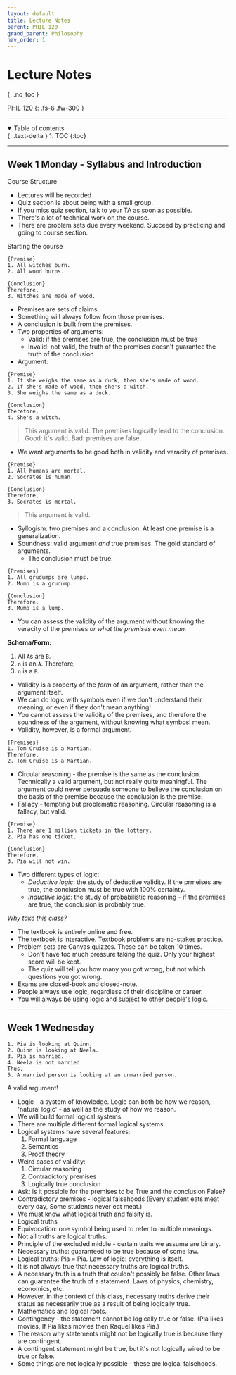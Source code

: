 ```yaml
---
layout: default
title: Lecture Notes
parent: PHIL 120
grand_parent: Philosophy
nav_order: 1
---
```


# Lecture Notes
{: .no_toc }

PHIL 120
{: .fs-6 .fw-300 }

---

<details open markdown="block">
  <summary>
    Table of contents
  </summary>
  {: .text-delta }
1. TOC
{:toc}
</details>

---

## Week 1 Monday - Syllabus and Introduction

Course Structure
- Lectures will be recorded
- Quiz section is about being with a small group.
- If you miss quiz section, talk to your TA as soon as possible.
- There's a lot of technical work on the course.
- There are problem sets due every weekend. Succeed by practicing and going to course section.

Starting the course
```
{Premise}
1. All witches burn.
2. All wood burns.

{Conclusion}
Therefore,
3. Witches are made of wood.
```

- Premises are sets of claims. 
- Something will always follow from those premises.
- A conclusion is built from the premises.
- Two properties of arguments:
  - Valid: if the premises are true, the conclusion must be true
  - Invalid: not valid, the truth of the premises doesn't guarantee the truth of the conclusion
- Argument:
```
{Premise}
1. If she weighs the same as a duck, then she's made of wood.
2. If she's made of wood, then she's a witch.
3. She weighs the same as a duck.

{Conclusion}
Therefore,
4. She's a witch.
```
> This argument is valid. The premises logically lead to the conclusion. Good: it's valid. Bad: premises are false.
- We want arguments to be good both in validity and veracity of premises.

```
{Premise}
1. All humans are mortal.
2. Socrates is human.

{Conclusion}
Therefore,
3. Socrates is mortal.
```
> This argument is valid.

- Syllogism: two premises and a conclusion. At least one premise is a generalization.
- Soundness: valid argument *and* true premises. The gold standard of arguments.
  - The conclusion must be true.

```
{Premises}
1. All grudumps are lumps.
2. Mump is a grudump.

{Conclusion}
Therefore,
3. Mump is a lump.
```

- You can assess the validity of the argument without knowing the veracity of the premises *or what the premises even mean.*

**Schema/Form:**
1. All `A`s are `B`.
2. `n` is an `A`.
Therefore,
3. `n` is a `B`.

- Validity is a property of the *form* of an argument, rather than the argument itself.
- We can do logic with symbols even if we don't understand their meaning, or even if they don't mean anything!
- You cannot assess the validity of the premises, and therefore the soundness of the argument, without knowing what symbosl mean.
- Validity, however, is a formal argument.

```
{Premises}
1. Tom Cruise is a Martian.
Therefore,
2. Tom Cruise is a Martian.
```
- Circular reasoning - the premise is the same as the conclusion. Technically a valid argument, but not really quite meaningful. The argument could never persuade someone to believe the conclusion on the basis of the premise because the conclusion is the premise.
- Fallacy - tempting but problematic reasoning. Circular reasoning is a fallacy, but valid. 

```
{Premise}
1. There are 1 million tickets in the lottery.
2. Pia has one ticket.

{Conclusion}
Therefore,
3. Pia will not win.
```
- Two different types of logic:
  - *Deductive logic*: the study of deductive validity. If the prmeises are true, the conclusion must be true with 100% certainty.
  - *Inductive logic*: the study of probabilistic reasoning - if the premises are true, the conclusion is probably true.

*Why take this class?*
- The textbook is entirely online and free.
- The textbook is interactive. Textbook problems are no-stakes practice.
- Problem sets are Canvas quizzes. These can be taken 10 times.
  - Don't have too much pressure taking the quiz. Only your highest score will be kept.
  - The quiz will tell you how many you got wrong, but not which questions you got wrong.
- Exams are closed-book and closed-note.
- People always use logic, regardless of their discipline or career.
- You will always be using logic and subject to other people's logic.

---

## Week 1 Wednesday

```
1. Pia is looking at Quinn.
2. Quinn is looking at Neela.
3. Pia is married.
4. Neela is not married.
Thus,
5. A married person is looking at an unmarried person.
```

A valid argument!


- Logic - a system of knowledge. Logic can both be how we reason, 'natural logic' - as well as the study of how we reason.
- We will build formal logical systems.
- There are multiple different formal logical systems. 
- Logical systems have several features:
  1. Formal language
  2. Semantics
  3. Proof theory
- Weird cases of validity:
  1. Circular reasoning
  2. Contradictory premises
  3. Logically true conclusion
- Ask: is it possible for the premises to be True and the conclusion False?
- Contradictory premises - logical falsehoods (Every student eats meat every day, Some students never eat meat.)
- We must know what logical truth and falsity is.
- Logical truths
- Equivocation: one symbol being used to refer to multiple meanings.
- Not all truths are logical truths.
- Principle of the excluded middle - certain traits we assume are binary.
- Necessary truths: guaranteed to be true because of some law.
- Logical truths: Pia = Pia. Law of logic: everything is itself.
- It is not always true that necessary truths are logical truths.
- A necessary truth is a truth that couldn't possibly be false. Other laws can guarantee the truth of a statement. Laws of physics, chemistry, economics, etc.
- However, in the context of this class, necessary truths derive their status as necessarily true as a result of being logically true.
- Mathematics and logical roots.
- Contingency - the statement cannot be logically true or false. (Pia likes movies, If Pia likes movies then Raquel likes Pia.)
- The reason why statements might not be logically true is because they are contingent.
- A contingent statement might be true, but it's not logically wired to be true or false.
- Some things are not logically possible - these are logical falsehoods.











